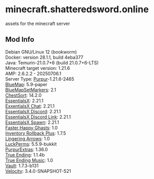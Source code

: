 # minecraft.shatteredsword.online
assets for the minecraft server

## Mod Info  
Debian GNU/Linux 12 (bookworm)  
Docker: version 28.1.1, build 4eba377  
Java: Temurin-21.0.7+6 (build 21.0.7+6-LTS)  
Minecraft target version: 1.21.6  
AMP: 2.6.2.2 - 20250706.1  
Server Type: [Purpur](https://purpurmc.org/download/purpur)-1.21.6-2465  
[BlueMap](https://github.com/BlueMap-Minecraft/BlueMap/releases): 5.9-paper  
[BlueMapSetMarkers](https://github.com/YDHusky/BlueMapSetMarkers/releases): 2.1  
[ChestSort](https://www.spigotmc.org/resources/chestsort-api.59773/): 14.2.0  
[EssentialsX](https://github.com/EssentialsX/Essentials/releases): 2.21.1  
[ExxentialsX Chat](https://essentialsx.net/downloads.html): 2.21.1  
[EssentialsX Discord](https://essentialsx.net/downloads.html): 2.21.1  
[EssentialsX Discord Link](https://essentialsx.net/downloads.html): 2.21.1  
[EssentialsX Spawn](https://essentialsx.net/downloads.html): 2.21.1  
[Faster Happy Ghasts](https://modrinth.com/datapack/faster-happy-ghasts/versions): 1.0  
[Inventory Rollback Plus](https://modrinth.com/plugin/inventoryrollbackplus/versions): 1.7.5  
[Lingering Arrows](https://modrinth.com/datapack/lingering-arrows/versions): 1.0  
[LuckPerms](https://luckperms.net/download): 5.5.9-bukkit  
[PurpurExtras](https://modrinth.com/plugin/purpurextras/versions): 1.36.0  
[True Ending](https://modrinth.com/datapack/true-ending/versions): 1.1.4b  
[True Ending Music](https://modrinth.com/resourcepack/true-ending-ender-dragon-music/versions): 1.0  
[Vault](https://github.com/MilkBowl/Vault/releases): 1.7.3-b131  
[Velocity](https://papermc.io/downloads/velocity): 3.4.0-SNAPSHOT-521  
